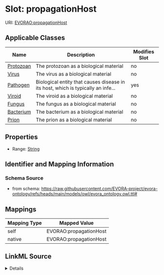 

# Slot: propagationHost



URI: [EVORAO:propagationHost](https://raw.githubusercontent.com/EVORA-project/evora-ontology/refs/heads/main/models/owl/evora_ontology.owl.ttl#propagationHost)



<!-- no inheritance hierarchy -->





## Applicable Classes

| Name | Description | Modifies Slot |
| --- | --- | --- |
| [Protozoan](Protozoan.md) | The protozoan as a biological material |  no  |
| [Virus](Virus.md) | The virus as a biological material |  no  |
| [Pathogen](Pathogen.md) | Biological entity that causes disease in its host, which is typically an infe... |  yes  |
| [Viroid](Viroid.md) | The viroid as a biological material |  no  |
| [Fungus](Fungus.md) | The fungus as a biological material |  no  |
| [Bacterium](Bacterium.md) | The bacterium as a biological material |  no  |
| [Prion](Prion.md) | The prion as a biological material |  no  |







## Properties

* Range: [String](String.md)





## Identifier and Mapping Information







### Schema Source


* from schema: https://raw.githubusercontent.com/EVORA-project/evora-ontology/refs/heads/main/models/owl/evora_ontology.owl.ttl#




## Mappings

| Mapping Type | Mapped Value |
| ---  | ---  |
| self | EVORAO:propagationHost |
| native | EVORAO:propagationHost |




## LinkML Source

<details>
```yaml
name: propagationHost
from_schema: https://raw.githubusercontent.com/EVORA-project/evora-ontology/refs/heads/main/models/owl/evora_ontology.owl.ttl#
rank: 1000
alias: propagationHost
domain_of:
- Pathogen
range: string

```
</details>